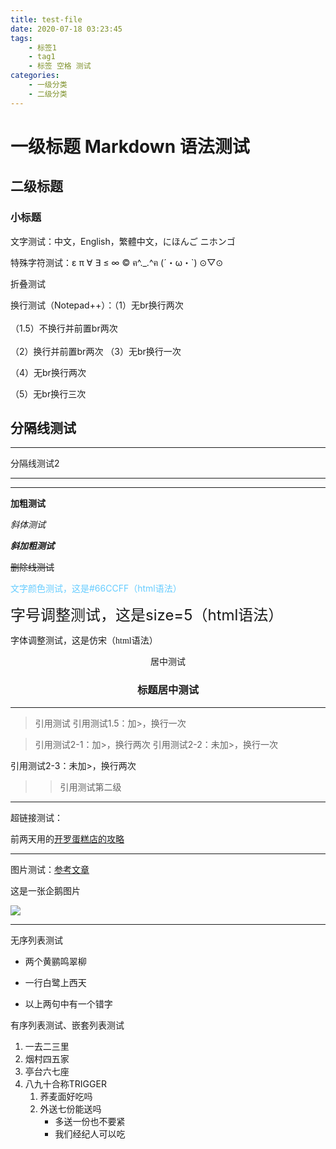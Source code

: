 ```yaml
---
title: test-file
date: 2020-07-18 03:23:45
tags:
	- 标签1
	- tag1
	- 标签 空格 测试
categories: 
	- 一级分类
	- 二级分类
---
```

# 一级标题 Markdown 语法测试

## 二级标题

### 小标题

文字测试：中文，English，繁體中文，にほんご ニホンゴ

特殊字符测试：ε π ∀ ∃ ≤ ∞ © ฅ^._.^ฅ (´・ω・\`)  ⊙▽⊙ 

折叠测试
<!--more-->

换行测试（Notepad++）：（1）无br换行两次<br><br>（1.5）不换行并前置br两次
<br><br>（2）换行并前置br两次
（3）无br换行一次

（4）无br换行两次


（5）无br换行三次

分隔线测试
---
***

分隔线测试2

---
***

**加粗测试**

*斜体测试*

***斜加粗测试***

~~删除线测试~~

<font color="#66CCFF">文字颜色测试，这是#66CCFF（html语法）</font>

<font size=5>字号调整测试，这是size=5（html语法）</font>

<font face="仿宋">字体调整测试，这是仿宋（html语法）</font>

<center>居中测试</center>

<h3 align = "center">标题居中测试</h3>

---

>引用测试
>引用测试1.5：加>，换行一次

>引用测试2-1：加>，换行两次
引用测试2-2：未加>，换行一次

引用测试2-3：未加>，换行两次

>>引用测试第二级

---

超链接测试：

前两天用的[开罗蛋糕店的攻略](https://wikiwiki.jp/kairopark/%E5%89%B5%E4%BD%9C%E3%83%91%E3%83%86%E3%82%A3%E3%82%B7%E3%82%A8%E9%83%A8)

---

图片测试：[参考文章](https://blog.csdn.net/Fitz1318/article/details/86548129)

这是一张企鹅图片

![](penguin_squ.jpg)



---

无序列表测试

- 两个黄鹂鸣翠柳
+ 一行白鹭上西天
* 以上两句中有一个错字

有序列表测试、嵌套列表测试
1. 一去二三里
2. 烟村四五家
3. 亭台六七座
4. 八九十合称TRIGGER
   1. 荞麦面好吃吗
   2. 外送七份能送吗
      - 多送一份也不要紧
	  - 我们经纪人可以吃
	  

   